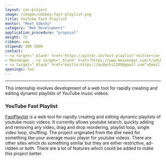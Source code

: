 ```yaml
---
layout: soc-project
image: /images/udiboy-fast-playlist.png
title: YouTube Fast Playlist
mentor: "Meet Udeshi"
category: "Web Development"
application_procedure: "proposal"
weight: 75
ribbon: new
stipend: INR 3000
contact:
- <a target="_blank" href="https://gitter.im/fast-playlist">Gitter</a>
- Messenger - <a target="_blank" href="https://www.messenger.com/t/udiboy1209">Meet Udeshi</a>
- <a target="_blank" href="mailto:https://mudeshi1209@gmail.com">Email ID</a> - mudeshi1209@gmail.com
openings: Two
---
```


---
This internship involves development of a web tool for rapidly creating and editing dynamic playlists of YouTube music videos.

<!--break-->
### YouTube Fast Playlist
[FastPlaylist](https://udiboy1209.github.io/fast_playlist/) is a web tool for rapidly creating and editing dynamic playlists of youtube music videos. It currently allows youtube search, quickly adding and removing any video, drag and drop reordering, playlist loop, single video loop, shuffling. The project originated from the dire need for something like your average music player for youtube videos. There are other sites which do something similar but they are either restrictive, ad-ridden or both. There are a lot of features which could be added to make this project better.
